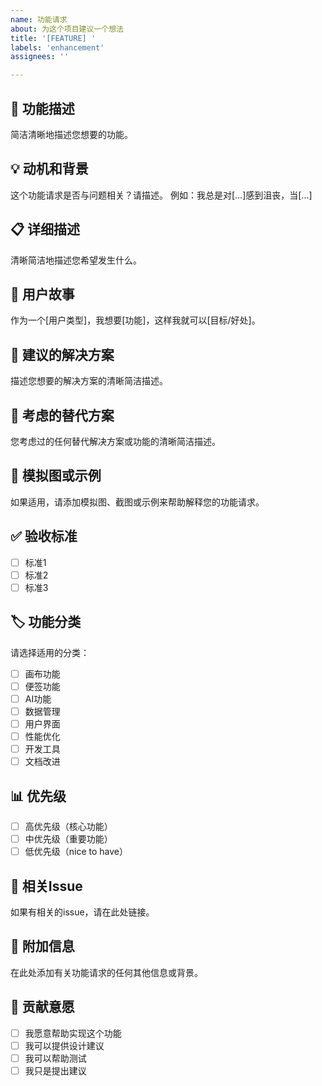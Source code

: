 ```yaml
---
name: 功能请求
about: 为这个项目建议一个想法
title: '[FEATURE] '
labels: 'enhancement'
assignees: ''

---
```


## 🚀 功能描述
简洁清晰地描述您想要的功能。

## 💡 动机和背景
这个功能请求是否与问题相关？请描述。
例如：我总是对[...]感到沮丧，当[...]

## 📋 详细描述
清晰简洁地描述您希望发生什么。

## 🎯 用户故事
作为一个[用户类型]，我想要[功能]，这样我就可以[目标/好处]。

## 🔧 建议的解决方案
描述您想要的解决方案的清晰简洁描述。

## 🤔 考虑的替代方案
您考虑过的任何替代解决方案或功能的清晰简洁描述。

## 📸 模拟图或示例
如果适用，请添加模拟图、截图或示例来帮助解释您的功能请求。

## ✅ 验收标准
- [ ] 标准1
- [ ] 标准2
- [ ] 标准3

## 🏷️ 功能分类
请选择适用的分类：
- [ ] 画布功能
- [ ] 便签功能
- [ ] AI功能
- [ ] 数据管理
- [ ] 用户界面
- [ ] 性能优化
- [ ] 开发工具
- [ ] 文档改进

## 📊 优先级
- [ ] 高优先级（核心功能）
- [ ] 中优先级（重要功能）
- [ ] 低优先级（nice to have）

## 🔗 相关Issue
如果有相关的issue，请在此处链接。

## 📝 附加信息
在此处添加有关功能请求的任何其他信息或背景。

## 🤝 贡献意愿
- [ ] 我愿意帮助实现这个功能
- [ ] 我可以提供设计建议
- [ ] 我可以帮助测试
- [ ] 我只是提出建议

